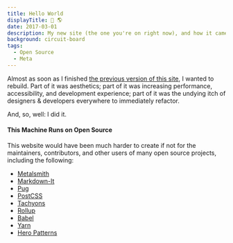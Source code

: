 ```yaml
---
title: Hello World
displayTitle: 👋 🌎
date: 2017-03-01
description: My new site (the one you're on right now), and how it came to be.
background: circuit-board
tags:
  - Open Source
  - Meta
---
```


Almost as soon as I finished [the previous version of this site](http://576f15a6d6865d23c5338933--lowmess.netlify.com/), I wanted to rebuild. Part of it was aesthetics; part of it was increasing performance, accessibility, and development experience; part of it was the undying itch of designers & developers everywhere to immediately refactor.

And, so, well: I did it.

#### This Machine Runs on Open Source

This website would have been much harder to create if not for the maintainers, contributors, and other users of many open source projects, including the following:

* [Metalsmith](https://metalsmith.io)
* [Markdown-It](https://markdown-it.github.io/)
* [Pug](https://pugjs.org)
* [PostCSS](http://postcss.org/)
* [Tachyons](http://tachyons.io/)
* [Rollup](http://rollupjs.org/)
* [Babel](https://babeljs.io)
* [Yarn](https://yarnpkg.com)
* [Hero Patterns](http://heropatterns.com)
